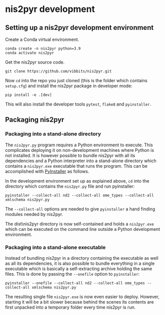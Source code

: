 # nis2pyr development

## Setting up a nis2pyr development environment

Create a Conda virtual environment.

```text
conda create -n nis2pyr python=3.9
conda activate nis2pyr
```

Get the nis2pyr source code.

```text
git clone https://github.com/vibbits/nis2pyr.git
```

Now `cd` into the repo you just cloned (this is the folder which contains `setup.cfg`) and install the nis2pyr package in developer mode:

```text
pip install -e .[dev]
```

This will also install the developer tools `pytest`, `flake8` and `pyinstaller`.

## Packaging nis2pyr

### Packaging into a stand-alone directory

The `nis2pyr.py` program requires a Python environment to execute. This complicates deploying it on non-development machines where Python is not installed. It is however possible to bundle nis2pyr with all its dependencies and a Python interpreter into a stand-alone directory which contains a `nis2pyr.exe` executable that runs the program. This can be accomplished with [PyInstaller](https://pyinstaller.readthedocs.io/en/stable/index.html) as follows.

In the development environment set up as explained above, `cd` into the directory which contains the `nis2pyr.py` file and run pyinstaller:

```text
pyinstaller --collect-all nd2 --collect-all ome_types --collect-all xmlschema nis2pyr.py
```

The `--collect-all` options are needed to give `pyinstaller` a hand finding modules needed by nis2pyr.

The dist\nis2pyr directory is now self-contained and holds a `nis2pyr.exe` which can be executed on the command line outside a Python development environment.

### Packaging into a stand-alone executable

Instead of bundling nis2pyr in a directory containing the executable as well as all its dependencies, it is also possible to bundle everything in a single executable which is basically a self-extracting archive holding the same files. This is done by passing the `--onefile` option to `pyinstaller`:

```text
pyinstaller --onefile --collect-all nd2 --collect-all ome_types --collect-all xmlschema nis2pyr.py
```

The resulting single file `nis2pyr.exe` is now even easier to deploy. However, starting it will be a bit slower because behind the scenes its contents are first unpacked into a temporary folder every time nis2pyr is run.
